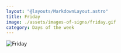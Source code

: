 ```yaml
---
layout: "@layouts/MarkdownLayout.astro"
title: Friday
image: ./assets/images-of-signs/friday.gif
category: Days of the week
---
```


![Friday](@signs/friday.gif)
